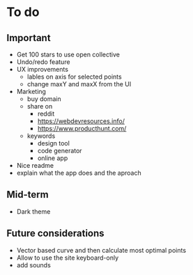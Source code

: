 # To do

## Important

- Get 100 stars to use open collective
- Undo/redo feature
- UX improvements
  - lables on axis for selected points
  - change maxY and maxX from the UI
- Marketing
  - buy domain
  - share on
    - reddit
    - https://webdevresources.info/
    - https://www.producthunt.com/
  - keywords
    - design tool
    - code generator
    - online app
- Nice readme
- explain what the app does and the aproach

## Mid-term

- Dark theme

## Future considerations

- Vector based curve and then calculate most optimal points
- Allow to use the site keyboard-only
- add sounds

